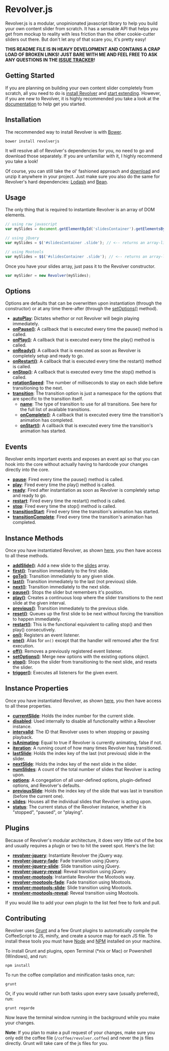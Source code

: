 # Revolver.js

Revolver.js is a modular, unopinionated javascript library to help you build your own content slider from scratch. It has a sensable API that helps you get from mockup to reality with less friction than the other cookie-cutter sliders out there. But don't let any of that scare you, it's pretty easy!

**THIS README FILE IS IN HEAVY DEVELOPMENT AND CONTAINS A CRAP LOAD OF BROKEN LINKS! JUST BARE WITH ME AND FEEL FREE TO ASK ANY QUESTIONS IN THE [ISSUE TRACKER](https://github.com/revolverjs/revolverjs/issues)!**

## Getting Started

If you are planning on building your own content slider completely from scratch, all you need to do is [install Revolver](https://github.com/revolverjs/revolverjs#installation) and [start extending](http://revolverjs.com/docs.html#extending_revolver). However, if you are new to Revolver, it is highly recommended you take a look at the [documentation](https://github.com/revolverjs/revolverjs/tree/master/docs/README.md) to help get you started.

## Installation

The recommended way to install Revolver is with [Bower](http://bower.io/).

```shell
bower install revolverjs
```

It will resolve all of Revolver's dependencies for you, no need to go and download those separately. If you are unfamiliar with it, I highly recommend you take a look!

Of course, you can still take the ol' fashioned approach and [download](https://github.com/revolverjs/revolverjs/archive/master.zip) and unzip it anywhere in your project. Just make sure you also do the same for Revolver's hard dependencies: [Lodash](http://lodash.com/) and [Bean](https://github.com/fat/bean).

## Usage

The only thing that is required to instantiate Revolver is an array of DOM elements.

```javascript
// using raw javascript
var mySlides = document.getElementById('slidesContainer').getElementsByClassName('slide');

// using jQuery
var mySlides = $('#slidesContainer .slide'); // <-- returns an array-like object

// using Mootools
var mySlides = $$('#slidesContainer .slide'); // <-- returns an array-like object
```

Once you have your slides array, just pass it to the Revolver constructor.

```javascript
var mySlider = new Revolver(mySlides);
```

## Options

Options are defaults that can be overwritten upon instantiation (through the constructor) or at any time there-after (through the [setOptions()](https://github.com/revolverjs/revolverjs/blob/master/docs/instance-methods/setoptions.md) method).

* [**autoPlay**](https://github.com/revolverjs/revolverjs/blob/master/docs/revolver.options.autoplay.md): Dictates whethor or not Revolver will begin playing immediately.
* [**onPause()**](https://github.com/revolverjs/revolverjs/blob/master/docs/revolver.options.onpause.md): A callback that is executed every time the pause() method is called.
* [**onPlay()**](https://github.com/revolverjs/revolverjs/blob/master/docs/revolver.options.onplay.md): A callback that is executed every time the play() method is called.
* [**onReady()**](https://github.com/revolverjs/revolverjs/blob/master/docs/revolver.options.onready.md): A callback that is executed as soon as Revolver is completely setup and ready to go.
* [**onRestart()**](https://github.com/revolverjs/revolverjs/blob/master/docs/revolver.options.onrestart.md): A callback that is executed every time the restart() method is called.
* [**onStop()**](https://github.com/revolverjs/revolverjs/blob/master/docs/revolver.options.onstop.md): A callback that is executed every time the stop() method is called.
* [**rotationSpeed**](https://github.com/revolverjs/revolverjs/blob/master/docs/revolver.options.rotationspeed.md): The number of milliseconds to stay on each slide before transitioning to the next.
* [**transition**](https://github.com/revolverjs/revolverjs/blob/master/docs/revolver.options.transition.md): The transition option is just a namespace for the options that are specific to the transition itself.
  * [**name**](https://github.com/revolverjs/revolverjs/blob/master/docs/revolver.options.transition.name.md): The type of transition to use for all transitions. See here for the full list of available transitions.
  * [**onComplete()**](https://github.com/revolverjs/revolverjs/blob/master/docs/revolver.options.transition.oncomplete.md): A callback that is executed every time the transition's animation has completed.
  * [**onStart()**](https://github.com/revolverjs/revolverjs/blob/master/docs/revolver.options.transition.onstart.md): A callback that is executed every time the transition's animation has started.

## Events

Revolver emits important events and exposes an event api so that you can hook into the core without actually having to hardcode your changes directly into the core.

* [**pause**](https://github.com/revolverjs/revolverjs/blob/master/docs/revolver.events.pause.md): Fired every time the pause() method is called.
* [**play**](https://github.com/revolverjs/revolverjs/blob/master/docs/revolver.events.play.md): Fired every time the play() method is called.
* [**ready**](https://github.com/revolverjs/revolverjs/blob/master/docs/revolver.events.ready.md): Fired after instantiation as soon as Revolver is completely setup and ready to go.
* [**restart**](https://github.com/revolverjs/revolverjs/blob/master/docs/revolver.events.restart.md): Fired every time the restart() method is called.
* [**stop**](https://github.com/revolverjs/revolverjs/blob/master/docs/revolver.events.stop.md): Fired every time the stop() method is called.
* [**transitionStart**](https://github.com/revolverjs/revolverjs/blob/master/docs/revolver.events.transitionstart.md): Fired every time the transition's animation has started.
* [**transitionComplete**](https://github.com/revolverjs/revolverjs/blob/master/docs/revolver.events.transitioncomplete.md): Fired every time the transition's animation has completed.

## Instance Methods

Once you have instantiated Revolver, as shown [here](#usage), you then have access to all these methods.

* [**addSlide()**](https://github.com/revolverjs/revolverjs/blob/master/docs/revolver.methods.addslide.md): Add a new slide to the [slides](#) array.
* [**first()**](https://github.com/revolverjs/revolverjs/blob/master/docs/revolver.methods.first.md): Transition immediately to the first slide.
* [**goTo()**](https://github.com/revolverjs/revolverjs/blob/master/docs/revolver.methods.goto.md): Transition immediately to any given slide.
* [**last()**](https://github.com/revolverjs/revolverjs/blob/master/docs/revolver.methods.last.md): Transition immediately to the last (not previous) slide.
* [**next()**](https://github.com/revolverjs/revolverjs/blob/master/docs/revolver.methods.next.md): Transition immediately to the next slide.
* [**pause()**](https://github.com/revolverjs/revolverjs/blob/master/docs/revolver.methods.pause.md): Stops the slider but remembers it's position.
* [**play()**](https://github.com/revolverjs/revolverjs/blob/master/docs/revolver.methods.play.md): Creates a continuous loop where the slider transitions to the next slide at the given interval.
* [**previous()**](https://github.com/revolverjs/revolverjs/blob/master/docs/revolver.methods.previous.md): Transition immediately to the previous slide.
* [**reset()**](https://github.com/revolverjs/revolverjs/blob/master/docs/revolver.methods.reset.md): Queues up the first slide to be next without forcing the transition to happen immediately.
* [**restart()**](https://github.com/revolverjs/revolverjs/blob/master/docs/revolver.methods.restart.md): This is the functional equivalent to calling stop() and then play() consecutively.
* [**on()**](https://github.com/revolverjs/revolverjs/blob/master/docs/revolver.methods.on.md): Registers an event listener.
* [**one()**](https://github.com/revolverjs/revolverjs/blob/master/docs/revolver.methods.one.md): Alias for `on()` except that the handler will removed after the first execution.
* [**off()**](https://github.com/revolverjs/revolverjs/blob/master/docs/revolver.methods.off.md): Removes a previously registered event listener.
* [**setOptions()**](https://github.com/revolverjs/revolverjs/blob/master/docs/revolver.methods.setoptions.md): Merge new options with the existing options object.
* [**stop()**](https://github.com/revolverjs/revolverjs/blob/master/docs/revolver.methods.stop.md): Stops the slider from transitioning to the next slide, and resets the slider.
* [**trigger()**](https://github.com/revolverjs/revolverjs/blob/master/docs/revolver.methods.trigger.md): Executes all listeners for the given event.

## Instance Properties

Once you have instantiated Revolver, as shown [here](#usage), you then have access to all these properties.

* [**currentSlide**](https://github.com/revolverjs/revolverjs/blob/master/docs/revolver.props.currentslide.md): Holds the index number for the current slide.
* [**disabled**](https://github.com/revolverjs/revolverjs/blob/master/docs/revolver.props.disabled.md): Used internally to disable all functionality within a Revolver instance.
* [**intervalId**](https://github.com/revolverjs/revolverjs/blob/master/docs/revolver.props.intervalid.md): The ID that Revolver uses to when stopping or pausing playback.
* [**isAnimating**](https://github.com/revolverjs/revolverjs/blob/master/docs/revolver.props.isanimating.md): Equal to true if Revolver is currently animating, false if not.
* [**iteration**](https://github.com/revolverjs/revolverjs/blob/master/docs/revolver.props.iteration.md): A running count of how many times Revolver has transitioned.
* [**lastSlide**](https://github.com/revolverjs/revolverjs/blob/master/docs/revolver.props.lastslide.md): Holds the index key of the last (not previous) slide in the slider.
* [**nextSlide**](https://github.com/revolverjs/revolverjs/blob/master/docs/revolver.props.nextslide.md): Holds the index key of the next slide in the slider.
* [**numSlides**](https://github.com/revolverjs/revolverjs/blob/master/docs/revolver.props.numslides.md): A count of the total number of slides that Revolver is acting upon.
* [**options**](https://github.com/revolverjs/revolverjs/blob/master/docs/revolver.props.options.md): A congegation of all user-defined options, plugin-defined options, and Revolver's defaults.
* [**previousSlide**](https://github.com/revolverjs/revolverjs/blob/master/docs/revolver.props.previousslide.md): Holds the index key of the slide that was last in transition (before the current one).
* [**slides**](https://github.com/revolverjs/revolverjs/blob/master/docs/revolver.props.slides.md): Houses all the individual slides that Revolver is acting upon.
* [**status**](https://github.com/revolverjs/revolverjs/blob/master/docs/revolver.props.status.md): The current status of the Revolver instance, whether it is "stopped", "paused", or "playing".

## Plugins

Because of Revolver's modular architecture, it does very little out of the box and usually requires a plugin or two to hit the sweet spot. Here's the list:

* [**revolver-jquery**](https://github.com/revolverjs/revolver-jquery/tree/development): Instantiate Revolver the jQuery way.
* [**revolver-jquery-fade**](https://github.com/revolverjs/revolver-jquery-fade): Fade transition using jQuery.
* [**revolver-jquery-slide**](#): Slide transition using jQuery.
* [**revolver-jquery-reveal**](#): Reveal transition using jQuery.
* [**revolver-mootools**](https://github.com/revolverjs/revolver-mootools/tree/development): Instantiate Revolver the Mootools way.
* [**revolver-mootools-fade**](#): Fade transition using Mootools.
* [**revolver-mootools-slide**](#): Slide transition using Mootools.
* [**revolver-mootools-reveal**](#): Reveal transition using Mootools.

If you would like to add your own plugin to the list feel free to fork and pull.

## Contributing

Revolver uses [Grunt](http://gruntjs.com/) and a few Grunt plugins to automatically compile the CoffeeScript to JS, minify, and create a source map for each JS file. To install these tools you must have [Node](http://nodejs.org/) and [NPM](https://npmjs.org/) installed on your machine.

To install Grunt and plugins, open Terminal (*nix or Mac) or Powershell (Windows), and run:

```shell
npm install
```

To run the coffee compilation and minification tasks once, run:

```shell
grunt
```

Or, if you would rather run both tasks upon every save (usually preferred), run:

```shell
grunt regarde
```

Now leave the terminal window running in the background while you make your changes.

**Note**: If you plan to make a pull request of your changes, make sure you only edit the coffee file (`/coffee/revolver.coffee`) and never the js files directly. Grunt will take care of the js files for you.
